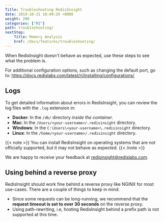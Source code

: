 ```yaml
---
Title: Troubleshooting RedisInsight
date: 2019-10-31 10:49:29 +0000
weight: 200
categories: ["RI"]
path: troubleshooting/
nextStep:
    Title: Memory Analysis
    href: /docs/features/troubleshooting/
---
```

When RedisInsight doesn't behave as expected, use these steps to see what the problem is.

For additional configuration options, such as changing the default port, go to: https://docs.redislabs.com/latest/ri/installing/configurations/

## Logs

To get detailed information about errors in RedisInsight, you can review the log files with the `.log` extension in:

- **Docker**: In the `/db/` directory *inside the container*.
- **Mac**: In the `/Users/<your-username>/.redisinsight` directory.
- **Windows**: In the `C:\Users\<your-username>\.redisinsight` directory.
- **Linux**: In the `/home/<your-username>/.redisinsight` directory.

{{< note >}}
You can install RedisInsight on operating systems that are not officially supported, but it may not behave as expected.
{{< /note >}}

We are happy to receive your feedback at redisinsight@redislabs.com.

## Using behind a reverse proxy

RedisInsight should work fine behind a reverse proxy like NGINX for most use-cases.
There are a couple of things to keep in mind:

- Since some requests can be long-running, we recommend that the **request timeout is set to over 30 seconds** on the reverse proxy.
- Using path-rewriting, i.e, hosting RedisInsight behind a prefix path is not supported at this time.
